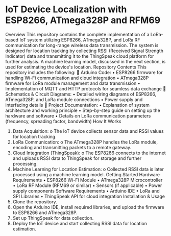 # IoT Device Localization with ESP8266, ATmega328P and RFM69
Overview
This repository contains the complete implementation of a LoRa-based IoT system utilizing ESP8266, ATmega328P, and LoRa RF communication for long-range wireless data transmission. The system is designed for location tracking by collecting RSSI (Received Signal Strength Indicator) data and transmitting it to the ThingSpeak cloud platform for further analysis. A machine learning model, discussed in the next section, is used for estimating the device's location.
Repository Contents
This repository includes the following:
📌 Arduino Code:
•	ESP8266 firmware for handling Wi-Fi communication and cloud integration
•	ATmega328P firmware for LoRa module management and data transmission
•	Implementation of MQTT and HTTP protocols for seamless data exchange
📌 Schematics & Circuit Diagrams:
•	Detailed wiring diagrams of ESP8266, ATmega328P, and LoRa module connections
•	Power supply and interfacing details
📌 Project Documentation:
•	Explanation of system architecture and working principle
•	Step-by-step guide on setting up the hardware and software
•	Details on LoRa communication parameters (frequency, spreading factor, bandwidth)
How It Works
1.	Data Acquisition:
o	The IoT device collects sensor data and RSSI values for location tracking.
2.	LoRa Communication:
o	The ATmega328P handles the LoRa module, encoding and transmitting packets to a remote gateway.
3.	Cloud Integration (ThingSpeak):
o	The ESP8266 connects to the internet and uploads RSSI data to ThingSpeak for storage and further processing.
4.	Machine Learning for Location Estimation:
o	Collected RSSI data is later processed using a machine learning model.
Getting Started
Hardware Requirements
•	ESP8266 Wi-Fi Module
•	ATmega328P Microcontroller
•	LoRa RF Module (RFM69 or similar)
•	Sensors (if applicable)
•	Power supply components
Software Requirements
•	Arduino IDE
•	LoRa and SPI Libraries
•	ThingSpeak API for cloud integration
Installation & Usage
1.	Clone the repository.
2.	Open the Arduino IDE, install required libraries, and upload the firmware to ESP8266 and ATmega328P.
3.	Set up ThingSpeak for data collection.
4.	Deploy the IoT device and start collecting RSSI data for location estimation.
